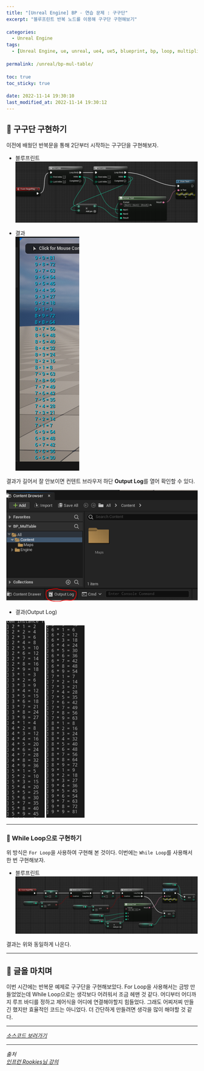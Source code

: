 ```yaml
---
title: "[Unreal Engine] BP - 연습 문제 : 구구단"
excerpt: "블루프린트 반복 노드를 이용해 구구단 구현해보기"

categories:
  - Unreal Engine
tags:
  - [Unreal Engine, ue, unreal, ue4, ue5, blueprint, bp, loop, multiplication table, mul]

permalink: /unreal/bp-mul-table/

toc: true
toc_sticky: true

date: 2022-11-14 19:30:10
last_modified_at: 2022-11-14 19:30:12
---
```


## 👻 구구단 구현하기
이전에 배웠던 반복문을 통해 2단부터 시작하는 구구단을 구현해보자.

- 블루프린트   
![Alt Text](/assets/images/posts_img/engines/unreal/blueprint/flow-control/practice/bp-mul-table/mul-table.PNG)   

- 결과   
![Alt Text](/assets/images/posts_img/engines/unreal/blueprint/flow-control/practice/bp-mul-table/mul-table-result.PNG)   

결과가 길어서 잘 안보이면 컨텐트 브라우저 하단 **Output Log**를 열어 확인할 수 있다.

![Alt Text](/assets/images/posts_img/engines/unreal/blueprint/flow-control/practice/bp-mul-table/output-log.PNG)   

- 결과(Output Log)   
<img src="/assets/images/posts_img/engines/unreal/blueprint/flow-control/practice/bp-mul-table/log1.PNG" width="20%">
<img src="/assets/images/posts_img/engines/unreal/blueprint/flow-control/practice/bp-mul-table/log2.PNG" width="20%">

***

### 🌱 While Loop으로 구현하기
위 방식은 ``` For Loop ```을 사용하여 구현해 본 것이다. 이번에는 ``` While Loop ```를 사용해서 한 번 구현해보자.

- 블루프린트   
![Alt Text](/assets/images/posts_img/engines/unreal/blueprint/flow-control/practice/bp-mul-table/while-loop.PNG)   

결과는 위와 동일하게 나온다.

***

## 👻 글을 마치며
이번 시간에는 반복문 예제로 구구단을 구현해보았다. For Loop을 사용해서는 금방 만들었었는데 While Loop으로는 생각보다 어려워서 조금 헤맨 것 같다. 어디부터 어디까지 루프 바디를 정하고 제어식을 어디에 연결해야할지 힘들었다. 그래도 어찌저찌 만들긴 했지만 효율적인 코드는 아니었다. 더 간단하게 만들려면 생각을 많이 해야할 것 같다.

***

_[소스코드 보러가기](https://github.com/choi-dan-di/study_ue/tree/main/UE5/flow-control/practice/BP_MulTable)_

***

_출처_   
_[인프런 Rookies님 강의](https://inf.run/TSqC)_   